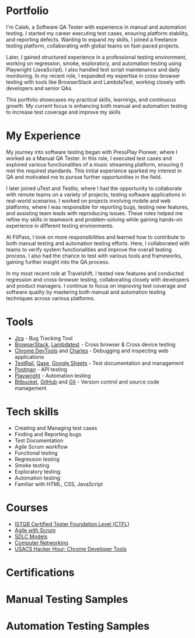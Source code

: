 # Portfolio
I'm Caleb, a Software QA Tester with experience in manual and automation testing. I started my career executing test cases, ensuring platform stability, and reporting defects. Wanting to expand my skills, I joined a freelance testing platform, collaborating with global teams on fast-paced projects.

Later, I gained structured experience in a professional testing environment, working on regression, smoke, exploratory, and automation testing using Playwright (JavaScript). I also handled test script maintenance and daily monitoring. In my recent role, I expanded my expertise in cross-browser testing with tools like BrowserStack and LambdaTest, working closely with developers and senior QAs.

This portfolio showcases my practical skills, learnings, and continuous growth. My current focus is enhancing both manual and automation testing to increase test coverage and improve my skills

# My Experience
My journey into software testing began with PressPlay Pioneer, where I worked as a Manual QA Tester. In this role, I executed test cases and explored various functionalities of a music streaming platform, ensuring it met the required standards. This initial experience sparked my interest in QA and motivated me to pursue further opportunities in the field.

I later joined uTest and Testlio, where I had the opportunity to collaborate with remote teams on a variety of projects, testing software applications in real-world scenarios. I worked on projects involving mobile and web platforms, where I was responsible for reporting bugs, testing new features, and assisting team leads with reproducing issues. These roles helped me refine my skills in teamwork and problem-solving while gaining hands-on experience in different testing environments.

At FilPass, I took on more responsibilities and learned how to contribute to both manual testing and automation testing efforts. Here, I collaborated with teams to verify system functionalities and improve the overall testing process. I also had the chance to test with various tools and frameworks, gaining further insight into the QA process.

In my most recent role at Travelshift, I tested new features and conducted regression and cross-browser testing, collaborating closely with developers and product managers. I continue to focus on improving test coverage and software quality by mastering both manual and automation testing techniques across various platforms. 

# Tools
<ul>
  <li><a href="https://www.atlassian.com/software/jira" target="_blank">Jira</a> - Bug Tracking Tool</li>
  <li><a href="https://www.browserstack.com/" target="_blank">BrowserStack</a>, <a href="https://www.lambdatest.com/" target="_blank">Lambdatest</a> - Cross browser & Cross device testing</li>
  <li><a href="https://developer.chrome.com/docs/devtools" target="_blank">Chrome DevTools</a> and <a href="https://www.charlesproxy.com/" target="_blank">Charles</a> - Debugging and inspecting web applications</li>
  <li><a href="https://www.testrail.com/" target="_blank">TestRail</a>, <a href="https://qase.io/" target="_blank">Qase</a>, <a href="https://docs.google.com/" target="_blank">Google Sheets</a> - Test documentation and management</li>
  <li><a href="https://www.postman.com/" target="_blank">Postman</a> - API testing</li>
  <li><a href="https://playwright.dev/" target="_blank">Playwright</a> - Automation testing</li>
  <li><a href="https://bitbucket.org/product/" target="_blank">Bitbucket</a>, <a href="https://github.com/" target="_blank">GitHub</a> and <a href="https://git-scm.com/" target="_blank">Git</a> - Version control and source code management</li>
</ul>

# Tech skills 
<ul>
  <li>Creating and Managing test cases</li>
  <li>Finding and Reporting bugs</li>
  <li>Test Documentation</li>
  <li>Agile Scrum workflow</li>
  <li>Functional testing</li>
  <li>Regression testing</li>
  <li>Smoke testing</li>
  <li>Exploratory testing</li>
  <li>Automation testing</li>
  <li>Familiar with HTML, CSS, JavaScript</li>
</ul>

# Courses
<ul>
  <li><a href="https://www.udemy.com/course/istqb-certified-tester-foundation-level-training-ctfl/" target=_blank">ISTQB Certified Tester Foundation Level (CTFL)</a></li>
  <li><a href="https://www.udemy.com/course/agile-with-scrum-from-beginner-to-advanced-project-management-agile/" target="_blank">Agile with Scrum</a></li>
  <li><a href="https://www.udemy.com/course/sdlc-models/" target="_blank">SDLC Models</a></li>
  <li><a href="https://www.youtube.com/watch?v=0PbTi_Prpgs&list=PLM8t3TeXnLTTH6jLYTRDM2tlrrJUP2O3E" target="_blank">Computer Networking</a></li>
  <li><a href="USACS Hacker Hour: Chrome Developer Tools" target=_blank">USACS Hacker Hour: Chrome Developer Tools</a></li>
  
</ul>

# Certifications
<ul>
  
</ul>

# Manual Testing Samples
<ul>
  
</ul>

# Automation Testing Samples
<ul>
  
</ul>


